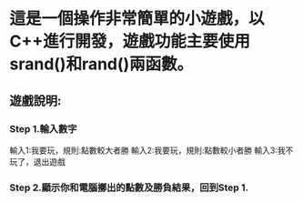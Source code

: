 # 這是一個操作非常簡單的小遊戲，以C++進行開發，遊戲功能主要使用srand()和rand()兩函數。
## 遊戲說明:
### Step 1.輸入數字
輸入1:我要玩，規則:點數較大者勝
輸入2:我要玩，規則:點數較小者勝
輸入3:我不玩了，退出遊戲
### Step 2.顯示你和電腦擲出的點數及勝負結果，回到Step 1. 
